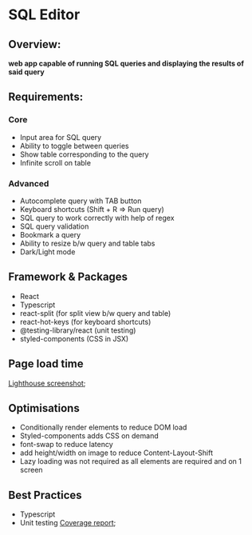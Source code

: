 
# SQL Editor

 ## Overview:
<b>web app capable of running SQL queries and displaying the results of said query</b>

 ## Requirements:

### Core
  - Input area for SQL query
  - Ability to toggle between queries
  - Show table corresponding to the query
  - Infinite scroll on table

### Advanced
- Autocomplete query with TAB button
- Keyboard shortcuts (Shift + R => Run query)
- SQL query to work correctly with help of regex
- SQL query validation
- Bookmark a query
- Ability to resize b/w query and table tabs
- Dark/Light mode

## Framework & Packages

- React
- Typescript
- react-split (for split view b/w query and table)
- react-hot-keys (for keyboard shortcuts)
- @testing-library/react (unit testing)
- styled-components (CSS in JSX)


## Page load time

[Lighthouse screenshot](./reports/load-time.png);


## Optimisations

- Conditionally render elements to reduce DOM load
- Styled-components adds CSS on demand
- font-swap to reduce latency
- add height/width on image to reduce Content-Layout-Shift
- Lazy loading was not required as all elements are required and on 1 screen

## Best Practices
- Typescript
- Unit testing
[Coverage report](./reports/unit-test-coverage.png);
